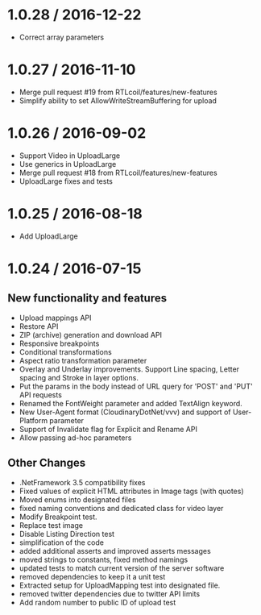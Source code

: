 
1.0.28 / 2016-12-22
===================

  * Correct array parameters

1.0.27 / 2016-11-10
===================

  * Merge pull request #19 from RTLcoil/features/new-features
  * Simplify ability to set AllowWriteStreamBuffering for upload

1.0.26 / 2016-09-02
===================

  * Support Video in UploadLarge
  * Use generics in UploadLarge
  * Merge pull request #18 from RTLcoil/features/new-features
  * UploadLarge fixes and tests

1.0.25 / 2016-08-18
===================

  * Add UploadLarge

1.0.24 / 2016-07-15
==================
New functionality and features
------------------------------

* Upload mappings API
* Restore API
* ZIP (archive) generation and download API
* Responsive breakpoints
* Conditional transformations
* Aspect ratio transformation parameter
* Overlay and Underlay improvements. Support Line spacing, Letter spacing and Stroke in layer options.
* Put the params in the body instead of URL query for 'POST' and 'PUT' API requests
* Renamed the FontWeight parameter and added TextAlign keyword.
* New User-Agent format (CloudinaryDotNet/vvv) and support of User-Platform parameter
* Support of Invalidate flag for Explicit and Rename API
* Allow passing ad-hoc parameters

Other Changes
-------------

* .NetFramework 3.5 compatibility fixes
* Fixed values of explicit HTML attributes in Image tags (with quotes)
* Moved enums into designated files
* fixed naming conventions and dedicated class for video layer
* Modify Breakpoint test.
* Replace test image
* Disable Listing Direction test
* simplification of the code
* added additional asserts and improved asserts messages
* moved strings to constants, fixed method namings
* updated tests to match current version of the server software
* removed dependencies to keep it a unit test
* Extracted setup for UploadMapping test into designated file.
* removed twitter dependencies due to twitter API limits
* Add random number to public ID of upload test


